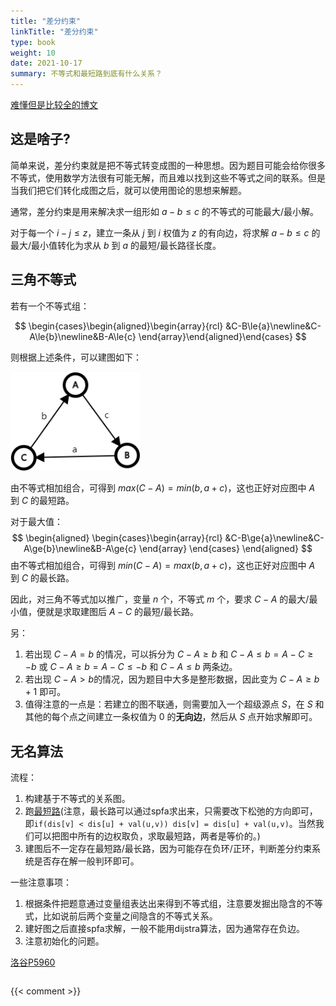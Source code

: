 ```yaml
---
title: "差分约束"
linkTitle: "差分约束"
type: book
weight: 10
date: 2021-10-17
summary: 不等式和最短路到底有什么关系？
---
```


[难懂但是比较全的博文](https://blog.csdn.net/consciousman/article/details/53812818?ops_request_misc=%257B%2522request%255Fid%2522%253A%2522162925274616780265475802%2522%252C%2522scm%2522%253A%252220140713.130102334..%2522%257D&request_id=162925274616780265475802&biz_id=0&utm_medium=distribute.pc_search_result.none-task-blog-2~all~top_positive~default-1-53812818.pc_search_result_control_group&utm_term=%E5%B7%AE%E5%88%86%E7%BA%A6%E6%9D%9F&spm=1018.2226.3001.4187)

## 这是啥子?

简单来说，差分约束就是把不等式转变成图的一种思想。因为题目可能会给你很多不等式，使用数学方法很有可能无解，而且难以找到这些不等式之间的联系。但是当我们把它们转化成图之后，就可以使用图论的思想来解题。

通常，差分约束是用来解决求一组形如 $a-b\leq{c}$ 的不等式的可能最大/最小解。

对于每一个 $i-j\le z$，建立一条从 $j$ 到 $i$ 权值为 $z$ 的有向边，将求解 $a-b\le{c}$ 的最大/最小值转化为求从 $b$ 到 $a$ 的最短/最长路径长度。

## 三角不等式

若有一个不等式组：

$$
\begin{cases}\begin{aligned}\begin{array}{rcl}
&C-B\le{a}\newline&C-A\le{b}\newline&B-A\le{c}
\end{array}\end{aligned}\end{cases}
$$

则根据上述条件，可以建图如下：

<img src="graph.png" alt="adf" style="zoom:95%;" />

由不等式相加组合，可得到 $max(C-A)=min(b,a+c)$，这也正好对应图中 $A$ 到 $C$ 的最短路。

对于最大值：
$$
\begin{aligned}
\begin{cases}\begin{array}{rcl}
&C-B\ge{a}\newline&C-A\ge{b}\newline&B-A\ge{c}
\end{array}
\end{cases}
\end{aligned}
$$
由不等式相加组合，可得到 $min(C-A)=max(b,a+c)$，这也正好对应图中 $A$ 到 $C$ 的最长路。

因此，对三角不等式加以推广，变量 $n$ 个，不等式 $m$ 个，要求 $C-A$ 的最大/最小值，便就是求取建图后 $A-C$ 的最短/最长路。

另：

1. 若出现 $C-A=b$ 的情况，可以拆分为 $C-A\ge{b}$ 和 $C-A\le{b}=A-C\ge{-b}$ 或 $C-A\ge{b}=A-C\le{-b}$ 和 $C-A\le{b}$ 两条边。
2. 若出现 $C-A>b$的情况，因为题目中大多是整形数据，因此变为 $C-A\ge{b+1}$ 即可。
3. 值得注意的一点是：若建立的图不联通，则需要加入一个超级源点 $S$，在 $S$ 和其他的每个点之间建立一条权值为 $0$ 的**无向边**，然后从 $S$ 点开始求解即可。

## 无名算法

流程：

1. 构建基于不等式的关系图。
2. 跑[最短路](./最短路径.md)(注意，最长路可以通过spfa求出来，只需要改下松弛的方向即可，即`if(dis[v] < dis[u] + val(u,v)) dis[v] = dis[u] + val(u,v)`。当然我们可以把图中所有的边权取负，求取最短路，两者是等价的。)
3. 建图后不一定存在最短路/最长路，因为可能存在负环/正环，判断差分约束系统是否存在解一般判环即可。

一些注意事项：

1. 根据条件把题意通过变量组表达出来得到不等式组，注意要发掘出隐含的不等式，比如说前后两个变量之间隐含的不等式关系。
2. 建好图之后直接spfa求解，一般不能用dijstra算法，因为通常存在负边。
3. 注意初始化的问题。

[洛谷P5960](https://www.luogu.com.cn/problem/P5960)

```c++

```

{{< comment >}}
